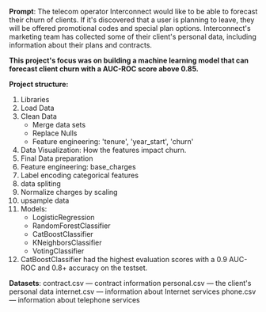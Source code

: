 **Prompt**: The telecom operator Interconnect would like to be able to forecast their churn of clients. If it's discovered that a user is planning to leave, they will be offered promotional codes and special plan options. Interconnect's marketing team has collected some of their client's personal data, including information about their plans and contracts.

**This project's focus was on building a machine learning model that can forecast client churn with a AUC-ROC score above 0.85.**

**Project structure:**
1. Libraries
2. Load Data
3. Clean Data
   * Merge data sets
   * Replace Nulls
   * Feature engineering: 'tenure', 'year_start', 'churn'
4. Data Visualization: How the features impact churn.
5. Final Data preparation
  1. Feature engineering: base_charges
  2. Label encoding categorical features
  3. data spliting
  4. Normalize charges by scaling
  5. upsample data
7. Models:
   * LogisticRegression
   * RandomForestClassifier 
   * CatBoostClassifier
   * KNeighborsClassifier
   * VotingClassifier
9. CatBoostClassifier had the highest evaluation scores with a 0.9 AUC-ROC and 0.8+ accuracy on the testset. 


**Datasets**:
  contract.csv — contract information
  personal.csv — the client's personal data
  internet.csv — information about Internet services
  phone.csv — information about telephone services
